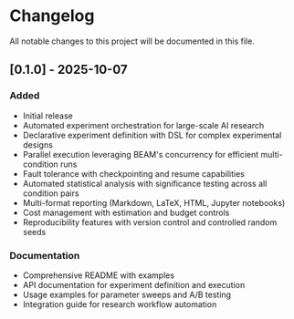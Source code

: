 # Changelog

All notable changes to this project will be documented in this file.

## [0.1.0] - 2025-10-07

### Added
- Initial release
- Automated experiment orchestration for large-scale AI research
- Declarative experiment definition with DSL for complex experimental designs
- Parallel execution leveraging BEAM's concurrency for efficient multi-condition runs
- Fault tolerance with checkpointing and resume capabilities
- Automated statistical analysis with significance testing across all condition pairs
- Multi-format reporting (Markdown, LaTeX, HTML, Jupyter notebooks)
- Cost management with estimation and budget controls
- Reproducibility features with version control and controlled random seeds

### Documentation
- Comprehensive README with examples
- API documentation for experiment definition and execution
- Usage examples for parameter sweeps and A/B testing
- Integration guide for research workflow automation
